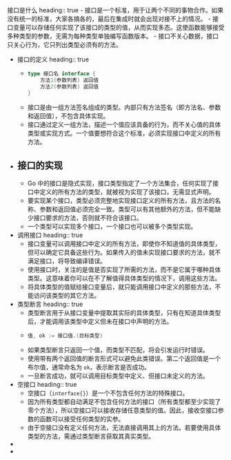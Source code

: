 接口是什么
heading:: true
	- 接口是一个标准，用于让两个不同的事物合作。如果没有统一的标准，大家各搞各的，最后在集成时就会出现对接不上的情况。
	- 接口变量可以存储任何实现了该接口的类型的值，从而实现多态。这使函数能够接受多种类型的参数，无需为每种类型单独编写函数版本。
	- 接口不关心数据，接口只关心行为，它只列出类型必须有的方法。
- 接口的定义
  heading:: true
	- ```go
	  type 接口名 interface {
	      方法1(参数列表) 返回值
	      方法2(参数列表) 返回值
	  }
	  ```
	- 接口是由一组方法签名组成的类型。内部只有方法签名（即方法名、参数和返回值），不包含具体实现。
	- 接口通过定义一组方法，描述一个值应该具备的行为，而不关心值的具体类型或实现方式。一个值要想符合这个标准，必须实现接口中定义的所有方法。
- ## 接口的实现
	- Go 中的接口是隐式实现，接口类型指定了一个方法集合，任何实现了接口中定义的所有方法的类型，就被视为实现了该接口，无需显式声明。
	- 要实现某个接口，类型必须完整地实现接口定义的所有方法，且方法的名称、参数和返回值必须完全一致。类型可以有其他额外的方法，但不能缺少接口要求的方法，否则就不符合该接口。
	- 一个类型可以实现多个接口，一个接口也可以被多个类型实现。
- 调用接口
  heading:: true
	- 接口变量可以调用接口中定义的所有方法，即使你不知道值的具体类型，但可以确定它具备这些行为。如果传入的值未实现接口要求的方法，就不满足接口，将导致编译错误。
	- 使用接口时，关注的是值是否实现了所需的方法，而不是它属于哪种具体类型。这意味着你可以在不了解值得具体类型的情况下，调用这些方法。
	- 将具体类型的值赋给接口变量后，就只能调用接口中定义的那些方法，不能访问该类型的其它方法。
- 类型断言
  heading:: true
	- 类型断言用于从接口变量中提取其实际的具体类型，只有在知道具体类型后，才能调用该类型中定义但未在接口中声明的方法。
	- ```go
	  值, ok := 接口值.(目标类型)
	  ```
	- 如果类型断言只返回一个值，而类型不匹配，将会引发运行时错误。
	- 使用带有两个返回值的断言形式可以避免此类错误。第二个返回值是一个布尔值，通常命名为 `ok`，表示断言是否成功。
	- 一旦断言成功，就可以调用目标类型中定义、但接口未定义的方法。
- 空接口
  heading:: true
	- 空接口（`interface{}`）是一个不包含任何方法的特殊接口。
	- 因为所有类型都自动满足不包含任何方法的接口（所有类型都至少实现了零个方法），所以空接口可以接收存储任意类型的值。因此，接收空接口参数的函数可以接受任何类型的实参。
	- 由于空接口没有定义任何方法，无法直接调用其上的方法。若要使用具体类型的方法，需通过类型断言获取其真实类型。
-
-
